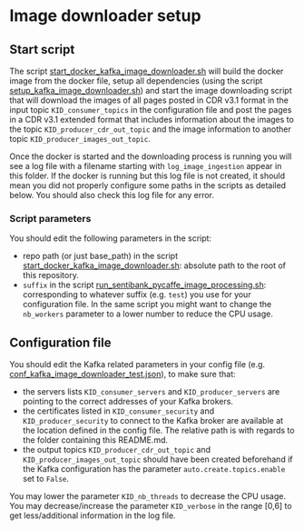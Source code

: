 # Image downloader setup 

## Start script

The script [start_docker_kafka_image_downloader.sh](start_docker_kafka_image_downloader.sh) will build the docker 
image from the docker file, setup all dependencies (using the script 
[setup_kafka_image_downloader.sh](setup_kafka_image_downloader.sh)) and start the image downloading script 
that will download the images of all pages posted in CDR v3.1 format 
in the input topic `KID_consumer_topics` in the configuration file 
and post the pages in a CDR v3.1 extended format that includes 
information about the images to the topic `KID_producer_cdr_out_topic` 
and the image information to another topic `KID_producer_images_out_topic`.

Once the docker is started and the downloading process is running you will see a
log file with a filename starting with `log_image_ingestion` appear in this folder.
If the docker is running but this log file is not created, it should mean you 
did not properly configure some paths in the scripts as detailed below. 
You should also check this log file for any error.  

### Script parameters
You should edit the following parameters in the script:

- repo path (or just base_path) in the script [start_docker_kafka_image_downloader.sh](start_docker_kafka_image_downloader.sh): 
absolute path to the root of this repository. 
- `suffix` in the script [run_sentibank_pycaffe_image_processing.sh](run_sentibank_pycaffe_image_processing.sh): 
corresponding to whatever suffix (e.g. `test`) you use for your configuration file. 
In the same script you might want to change the `nb_workers` parameter to a lower number to reduce the CPU usage.

## Configuration file

You should edit the Kafka related parameters in your config file (e.g. [conf_kafka_image_downloader_test.json](../../conf/conf_kafka_image_downloader_test.json)), 
to make sure that:

- the servers lists `KID_consumer_servers` and 
`KID_producer_servers` are pointing to the correct addresses 
of your Kafka brokers.
- the certificates listed in 
`KID_consumer_security` and `KID_producer_security`
to connect to the Kafka broker are available at the location 
defined in the config file. 
The relative path is with regards to the folder containing this README.md.
- the output topics `KID_producer_cdr_out_topic` and 
`KID_producer_images_out_topic` should have been created 
beforehand if the Kafka configuration has the parameter `auto.create.topics.enable` set to `False`.

You may lower the parameter `KID_nb_threads` to decrease the CPU usage. 
You may decrease/increase the parameter `KID_verbose` in the range [0,6] to get less/additional information in 
the log file.